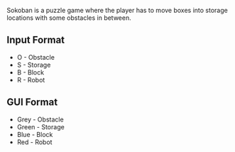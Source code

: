 Sokoban is a puzzle game where the player has to move boxes into storage locations with some obstacles in between.

## Input Format

* O - Obstacle
* S - Storage
* B - Block
* R - Robot

## GUI Format

* Grey - Obstacle
* Green - Storage
* Blue - Block
* Red - Robot
